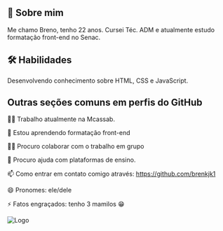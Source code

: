 ## 🚀 Sobre mim
 Me chamo Breno, tenho 22 anos. Cursei Téc. ADM e atualmente estudo formatação front-end no Senac.

## 🛠 Habilidades
Desenvolvendo conhecimento sobre HTML, CSS e JavaScript.


## Outras seções comuns em perfis do GitHub
👩‍💻 Trabalho atualmente na Mcassab.

🧠 Estou aprendendo formatação front-end

👯‍♀️ Procuro colaborar com o trabalho em grupo

🤔 Procuro ajuda com plataformas de ensino.

📫 Como entrar em contato comigo através: https://github.com/brenkjk1

😄 Pronomes: ele/dele

⚡️ Fatos engraçados: tenho 3 mamilos 😁


![Logo](https://cdn-icons-png.flaticon.com/512/4668/4668040.png)
